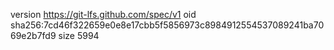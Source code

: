 version https://git-lfs.github.com/spec/v1
oid sha256:7cd46f322659e0e8e17cbb5f5856973c8984912554537089241ba7069e2b7fd9
size 5994
